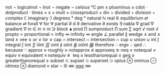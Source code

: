not ¬
logicalnot ¬
lnot ¬
negate ¬
celsius °C
pm ±
plusminus ±
cdot ·
dotproduct ·
times ×
x ×
mult ×
crossproduct ×
div ÷
divided ÷
division ÷
complex ℂ
imaginary ℑ
degrees °
deg °
natural ℕ
real ℝ
equilibrium ⇄
balance ⇄
forall ∀
for ∀
partial ∂
d ∂
derivative ∂
exists ∃
nabla ∇
grad ∇
gradient ∇
in ∈
in ∊
ni ∋
block ∎
prod ∏
sumproduct ∏
sum ∑
sqrt √
root √
propto ∝
proportional ∝
infty ∞
infinity ∞
angle ∠
parallel ∥
wedge ∧
and ∧
land ∧
vee ∨
or ∨
lor ∨
cap ∩
intersect ∩
intersection ∩
cup ∪
union ∪
int ∫
integral ∫
iint ∬
iiint ∭
oint ∮
oiint ∯
oiiint ∰
therefore ∴
ergo ∴
qed ∴
because ∵
approx ≈
roughly ≈
notapprox ≉
approxeq ≊
neq ≠
notequal ≠
equiv ≡
equivalent ≡
notequiv ≢
leq ≤
lessthanorequal ≤
geq ≥
greaterthanorequal ≥
subset ⊂
supset ⊃
superset ⊃
oplus ⊕
ominus ⊖
otimes ⊗
diamond ⋄
star ⋆
lll ⋘
ggg ⋙
